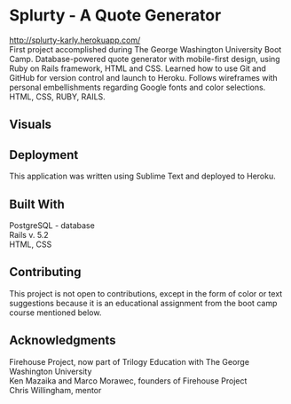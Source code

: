 # Splurty - A Quote Generator <br />
http://splurty-karly.herokuapp.com/ <br />
First project accomplished during The George Washington University Boot Camp. Database-powered quote generator with mobile-first design, using Ruby on Rails framework, HTML and CSS. Learned how to use Git and GitHub for version control and launch to Heroku. Follows wireframes with personal embellishments regarding Google fonts and color selections. HTML, CSS, RUBY, RAILS. <br />

## Visuals

 
## Deployment

This application was written using Sublime Text and deployed to Heroku. 

## Built With

PostgreSQL - database <br />
Rails v. 5.2 <br />
HTML, CSS <br />

## Contributing

This project is not open to contributions, except in the form of color or text suggestions because it is an educational assignment from the boot camp course mentioned below. 

## Acknowledgments

Firehouse Project, now part of Trilogy Education with The George Washington University <br />
Ken Mazaika and Marco Morawec, founders of Firehouse Project <br />
Chris Willingham, mentor <br />
